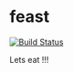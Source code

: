 # feast

[![Build Status](http://35.193.130.122:8080/buildStatus/icon?job=feast%2Fdevops)](http://35.193.130.122:8080/job/feast/job/devops/)

Lets eat !!!
